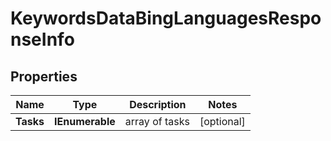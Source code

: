 # KeywordsDataBingLanguagesResponseInfo


## Properties

| Name | Type | Description | Notes |
|------------ | ------------- | ------------- | -------------|
**Tasks** | **IEnumerable<KeywordsDataBingLanguagesTaskInfo>** | array of tasks |[optional]|